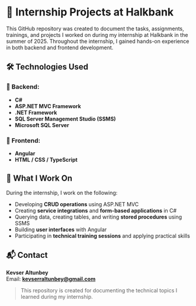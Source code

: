 # 🏦 Internship Projects at Halkbank

This GitHub repository was created to document the tasks, assignments, trainings, and projects I worked on during my internship at Halkbank in the summer of 2025. Throughout the internship, I gained hands-on experience in both backend and frontend development.

## 🛠️ Technologies Used

### 🔧 Backend:
- **C#**
- **ASP.NET MVC Framework**
- **.NET Framework**
- **SQL Server Management Studio (SSMS)**
- **Microsoft SQL Server**

### 🎨 Frontend:
- **Angular**
- **HTML / CSS / TypeScript**

## 📌 What I Work On

During the internship, I work on the following:

- Developing **CRUD operations** using ASP.NET MVC  
- Creating **service integrations** and **form-based applications** in C#  
- Querying data, creating tables, and writing **stored procedures** using SSMS  
- Building **user interfaces** with Angular  
- Participating in **technical training sessions** and applying practical skills  

## 📬 Contact

**Kevser Altunbey**  
Email: **kevserraltunbey@gmail.com**

> This repository is created for documenting the technical topics I learned during my internship.
